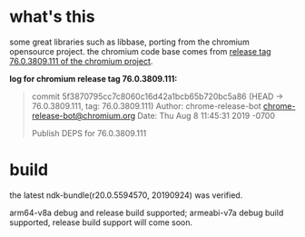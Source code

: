 # what's this
some great libraries such as libbase,  porting from the chromium opensource project.
the chromium code base comes from [release tag 76.0.3809.111 of the chromium project](https://chromium.googlesource.com/chromium/src/+/refs/tags/76.0.3809.111).

**log for chromium release tag 76.0.3809.111:**

> commit 5f3870795cc7c8060c16d42a1bcb65b720bc5a86 (HEAD -> 76.0.3809.111, tag: 76.0.3809.111)
> Author: chrome-release-bot <chrome-release-bot@chromium.org>
> Date:   Thu Aug 8 11:45:31 2019 -0700
>
> Publish DEPS for 76.0.3809.111



# build

the latest ndk-bundle(r20.0.5594570, 20190924) was verified. 

arm64-v8a debug and release build supported;
armeabi-v7a debug build supported, release build support will come soon.

